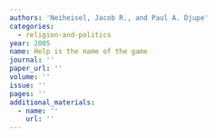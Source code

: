 ```yaml
---
authors: 'Neiheisel, Jacob R., and Paul A. Djupe'
categories:
  - religion-and-politics
year: 2005
name: Help is the name of the game
journal: ''
paper_url: ''
volume: ''
issue: ''
pages: ''
additional_materials:
  - name: ''
    url: ''
---
```


